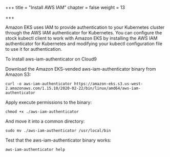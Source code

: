 +++
title = "Install AWS IAM"
chapter = false
weight = 13

+++

Amazon EKS uses IAM to provide authentication to your Kubernetes cluster through the AWS IAM authenticator for Kubernetes. You can configure the stock kubectl client to work with Amazon EKS by installing the AWS IAM authenticator for Kubernetes and modifying your kubectl configuration file to use it for authentication. 

To install aws-iam-authenticator on Cloud9

Download the Amazon EKS-vended aws-iam-authenticator binary from Amazon S3: 

```
curl -o aws-iam-authenticator https://amazon-eks.s3.us-west-2.amazonaws.com/1.15.10/2020-02-22/bin/linux/amd64/aws-iam-authenticator
```

Apply execute permissions to the binary:

```
chmod +x ./aws-iam-authenticator
```

And move it into a common directory:

```
sudo mv ./aws-iam-authenticator /usr/local/bin
```

Test that the aws-iam-authenticator binary works:

```
aws-iam-authenticator help
```
